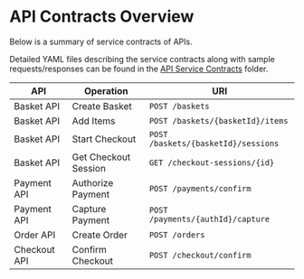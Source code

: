 # API Contracts Overview
 
Below is a summary of service contracts of APIs.  

Detailed YAML files describing the service contracts along with sample requests/responses can be found in the [API Service Contracts](https://github.com/shan-siriwardana/test-sap-integration/tree/main/API%20service%20contracts) folder.

| API          | Operation          | URI                             |
|--------------|--------------------|---------------------------------|
| Basket API   | Create Basket      | `POST /baskets`                 |
| Basket API   | Add Items          | `POST /baskets/{basketId}/items`|
| Basket API   | Start Checkout     | `POST /baskets/{basketId}/sessions` |
| Basket API   | Get Checkout Session | `GET /checkout-sessions/{id}`  |
| Payment API  | Authorize Payment  | `POST /payments/confirm`        |
| Payment API  | Capture Payment    | `POST /payments/{authId}/capture` |
| Order API    | Create Order       | `POST /orders`                  |
| Checkout API | Confirm Checkout   | `POST /checkout/confirm`        |